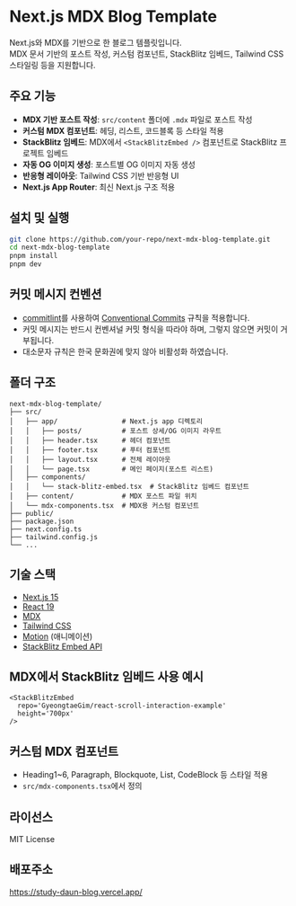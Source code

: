 # Next.js MDX Blog Template

Next.js와 MDX를 기반으로 한 블로그 템플릿입니다.  
MDX 문서 기반의 포스트 작성, 커스텀 컴포넌트, StackBlitz 임베드, Tailwind CSS 스타일링 등을 지원합니다.

## 주요 기능

- **MDX 기반 포스트 작성**: `src/content` 폴더에 `.mdx` 파일로 포스트 작성
- **커스텀 MDX 컴포넌트**: 헤딩, 리스트, 코드블록 등 스타일 적용
- **StackBlitz 임베드**: MDX에서 `<StackBlitzEmbed />` 컴포넌트로 StackBlitz 프로젝트 임베드
- **자동 OG 이미지 생성**: 포스트별 OG 이미지 자동 생성
- **반응형 레이아웃**: Tailwind CSS 기반 반응형 UI
- **Next.js App Router**: 최신 Next.js 구조 적용

## 설치 및 실행

```bash
git clone https://github.com/your-repo/next-mdx-blog-template.git
cd next-mdx-blog-template
pnpm install
pnpm dev
```

## 커밋 메시지 컨벤션

- [commitlint](https://commitlint.js.org/)를 사용하여 [Conventional Commits](https://www.conventionalcommits.org/ko/v1.0.0/) 규칙을 적용합니다.
- 커밋 메시지는 반드시 컨벤셔널 커밋 형식을 따라야 하며, 그렇지 않으면 커밋이 거부됩니다.
- 대소문자 규칙은 한국 문화권에 맞지 않아 비활성화 하였습니다.

## 폴더 구조

```
next-mdx-blog-template/
├── src/
│   ├── app/                # Next.js app 디렉토리
│   │   ├── posts/          # 포스트 상세/OG 이미지 라우트
│   │   ├── header.tsx      # 헤더 컴포넌트
│   │   ├── footer.tsx      # 푸터 컴포넌트
│   │   ├── layout.tsx      # 전체 레이아웃
│   │   └── page.tsx        # 메인 페이지(포스트 리스트)
│   ├── components/
│   │   └── stack-blitz-embed.tsx  # StackBlitz 임베드 컴포넌트
│   ├── content/            # MDX 포스트 파일 위치
│   └── mdx-components.tsx  # MDX용 커스텀 컴포넌트
├── public/
├── package.json
├── next.config.ts
├── tailwind.config.js
└── ...
```

## 기술 스택

- [Next.js 15](https://nextjs.org/)
- [React 19](https://react.dev/)
- [MDX](https://mdxjs.com/)
- [Tailwind CSS](https://tailwindcss.com/)
- [Motion](https://motion.dev/) (애니메이션)
- [StackBlitz Embed API](https://developer.stackblitz.com/docs/platform/embedding/)

## MDX에서 StackBlitz 임베드 사용 예시

```mdx
<StackBlitzEmbed
  repo='GyeongtaeGim/react-scroll-interaction-example'
  height='700px'
/>
```

## 커스텀 MDX 컴포넌트

- Heading1~6, Paragraph, Blockquote, List, CodeBlock 등 스타일 적용
- `src/mdx-components.tsx`에서 정의

## 라이선스

MIT License

## 배포주소

https://study-daun-blog.vercel.app/
